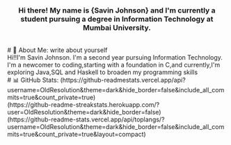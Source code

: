 <h3 align = "center">Hi there! My name is {Savin Johnson} and I'm
currently a student pursuing a degree in Information Technology at
Mumbai University.</h3>
<br>
# 💫 About Me:
write about yourself
<br>
Hi!!I'm Savin Johnson.
I'm a second year pursuing Information Technology.
I'm a newcomer to coding,starting with a foundation in C,and currently,I'm exploring Java,SQL and Haskell to broaden my programming skills 
<br>
# 📊 GitHub Stats:
(https://github-readmestats.vercel.app/api?username=OldResolution&theme=dark&hide_border=false&include_all_commits=true&count_private=true)<br/>
(https://github-readme-streakstats.herokuapp.com/?user=OldResolution&theme=dark&hide_border=false)<br/>
(https://github-readme-stats.vercel.app/api/toplangs/?username=OldResolution&theme=dark&hide_border=false&include_all_commits=true&count_private=true&layout=compact)
